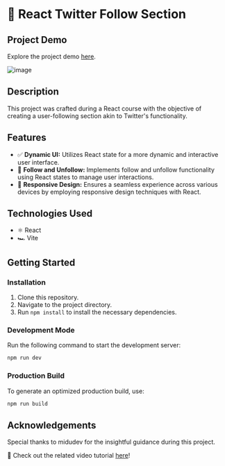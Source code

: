 # 🚀 React Twitter Follow Section

## Project Demo
Explore the project demo [here](https://reacttwittercard-fb.web.app/). 

![image](https://github.com/FabianBarua/reactTwitterCard/assets/92491014/8287c625-3b56-43ce-808c-a7dfac51e1a5)


## Description
This project was crafted during a React course with the objective of creating a user-following section akin to Twitter's functionality.

## Features
- ✅ **Dynamic UI:** Utilizes React state for a more dynamic and interactive user interface.
- 🤝 **Follow and Unfollow:** Implements follow and unfollow functionality using React states to manage user interactions.
- 📱 **Responsive Design:** Ensures a seamless experience across various devices by employing responsive design techniques with React.


## Technologies Used
- ⚛️ React
- 🏎️ Vite

## Getting Started
### Installation
1. Clone this repository.
2. Navigate to the project directory.
3. Run `npm install` to install the necessary dependencies.

### Development Mode
Run the following command to start the development server:
```bash
npm run dev
```

### Production Build
To generate an optimized production build, use:
```bash
npm run build
```

## Acknowledgements

Special thanks to midudev for the insightful guidance during this project.

🎥 Check out the related video tutorial [here](https://www.youtube.com/watch?v=7iobxzd_2wY&t)!

